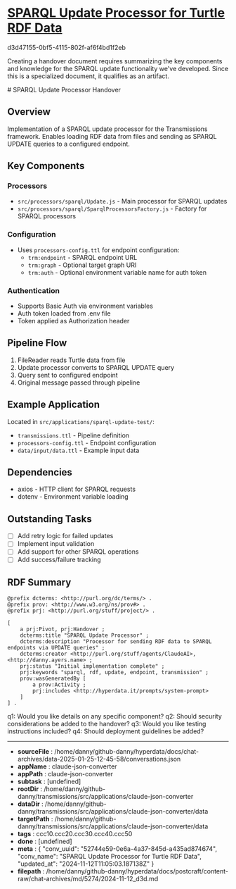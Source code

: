 # [SPARQL Update Processor for Turtle RDF Data](https://claude.ai/chat/52744e59-0e6a-4a37-845d-a435ad874674)

d3d47155-0bf5-4115-802f-af6f4bd1f2eb

 <antThinking>Creating a handover document requires summarizing the key components and knowledge for the SPARQL update functionality we've developed. Since this is a specialized document, it qualifies as an artifact.</antThinking>

<antArtifact identifier="sparql-handover" type="text/markdown" title="SPARQL Update Processor Handover Document">
# SPARQL Update Processor Handover

## Overview
Implementation of a SPARQL update processor for the Transmissions framework. Enables loading RDF data from files and sending as SPARQL UPDATE queries to a configured endpoint.

## Key Components

### Processors
- `src/processors/sparql/Update.js` - Main processor for SPARQL updates
- `src/processors/sparql/SparqlProcessorsFactory.js` - Factory for SPARQL processors

### Configuration
- Uses `processors-config.ttl` for endpoint configuration:
  - `trm:endpoint` - SPARQL endpoint URL
  - `trm:graph` - Optional target graph URI
  - `trm:auth` - Optional environment variable name for auth token

### Authentication
- Supports Basic Auth via environment variables
- Auth token loaded from .env file
- Token applied as Authorization header

## Pipeline Flow
1. FileReader reads Turtle data from file
2. Update processor converts to SPARQL UPDATE query
3. Query sent to configured endpoint
4. Original message passed through pipeline

## Example Application
Located in `src/applications/sparql-update-test/`:
- `transmissions.ttl` - Pipeline definition
- `processors-config.ttl` - Endpoint configuration
- `data/input/data.ttl` - Example input data

## Dependencies
- axios - HTTP client for SPARQL requests
- dotenv - Environment variable loading

## Outstanding Tasks
- [ ] Add retry logic for failed updates
- [ ] Implement input validation
- [ ] Add support for other SPARQL operations
- [ ] Add success/failure tracking

## RDF Summary
```turtle
@prefix dcterms: <http://purl.org/dc/terms/> .
@prefix prov: <http://www.w3.org/ns/prov#> .
@prefix prj: <http://purl.org/stuff/project/> .

[
    a prj:Pivot, prj:Handover ;
    dcterms:title "SPARQL Update Processor" ;
    dcterms:description "Processor for sending RDF data to SPARQL endpoints via UPDATE queries" ;
    dcterms:creator <http://purl.org/stuff/agents/ClaudeAI>, <http://danny.ayers.name> ;
    prj:status "Initial implementation complete" ;
    prj:keywords "sparql, rdf, update, endpoint, transmission" ;
    prov:wasGeneratedBy [
        a prov:Activity ;
        prj:includes <http://hyperdata.it/prompts/system-prompt>
    ]
] .
```
</antArtifact>

q1: Would you like details on any specific component?
q2: Should security considerations be added to the handover?
q3: Would you like testing instructions included?
q4: Should deployment guidelines be added?

---

* **sourceFile** : /home/danny/github-danny/hyperdata/docs/chat-archives/data-2025-01-25-12-45-58/conversations.json
* **appName** : claude-json-converter
* **appPath** : claude-json-converter
* **subtask** : [undefined]
* **rootDir** : /home/danny/github-danny/transmissions/src/applications/claude-json-converter
* **dataDir** : /home/danny/github-danny/transmissions/src/applications/claude-json-converter/data
* **targetPath** : /home/danny/github-danny/transmissions/src/applications/claude-json-converter/data
* **tags** : ccc10.ccc20.ccc30.ccc40.ccc50
* **done** : [undefined]
* **meta** : {
  "conv_uuid": "52744e59-0e6a-4a37-845d-a435ad874674",
  "conv_name": "SPARQL Update Processor for Turtle RDF Data",
  "updated_at": "2024-11-12T11:05:03.187138Z"
}
* **filepath** : /home/danny/github-danny/hyperdata/docs/postcraft/content-raw/chat-archives/md/5274/2024-11-12_d3d.md